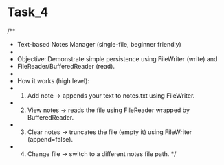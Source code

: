 # Task_4

/**
 * Text-based Notes Manager (single-file, beginner friendly)
 *
 * Objective: Demonstrate simple persistence using FileWriter (write) and
 * FileReader/BufferedReader (read).
 *
 * How it works (high level):
 * 1) Add note -> appends your text to notes.txt using FileWriter.
 * 2) View notes -> reads the file using FileReader wrapped by BufferedReader.
 * 3) Clear notes -> truncates the file (empty it) using FileWriter (append=false).
 * 4) Change file -> switch to a different notes file path.
 */
